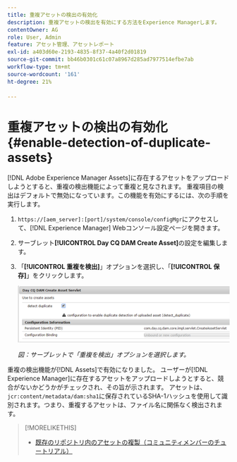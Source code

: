 ```yaml
---
title: 重複アセットの検出の有効化
description: 重複アセットの検出を有効にする方法をExperience Managerします。
contentOwner: AG
role: User, Admin
feature: アセット管理、アセットレポート
exl-id: a403d60e-2193-4835-8f37-4a40f2d01819
source-git-commit: bb46b0301c61c07a8967d285ad7977514efbe7ab
workflow-type: tm+mt
source-wordcount: '161'
ht-degree: 21%

---
```


# 重複アセットの検出の有効化 {#enable-detection-of-duplicate-assets}

[!DNL Adobe Experience Manager Assets]に存在するアセットをアップロードしようとすると、重複の検出機能によって重複と見なされます。 重複項目の検出はデフォルトで無効になっています。この機能を有効にするには、次の手順を実行します。

1. `https://[aem_server]:[port]/system/console/configMgr`にアクセスして、[!DNL Experience Manager] Webコンソール設定ページを開きます。
1. サーブレット&#x200B;**[!UICONTROL Day CQ DAM Create Asset]**&#x200B;の設定を編集します。
1. 「**[!UICONTROL 重複を検出]**」オプションを選択し、「**[!UICONTROL 保存]**」をクリックします。

   ![サーブレットで「重複項目の検出」オプションを選択](assets/chlimage_1-377.png)

   *図：サーブレットで「重複を検出」オプションを選択します。*

重複の検出機能が[!DNL Assets]で有効になりました。 ユーザーが[!DNL Experience Manager]に存在するアセットをアップロードしようとすると、競合がないかどうかがチェックされ、その旨が示されます。 アセットは、`jcr:content/metadata/dam:sha1`に保存されているSHA-1ハッシュを使用して識別されます。つまり、重複するアセットは、ファイル名に関係なく検出されます。

>[!MORELIKETHIS]
>
>* [既存のリポジトリ内のアセットの複製（コミュニティメンバーのチュートリアル）](https://experience-aem.blogspot.com/2019/06/aem-65-find-duplicate-assets-binaries-in-existing-repository.html)

